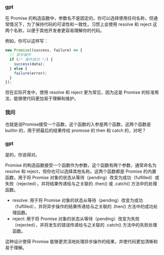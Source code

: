 
### gpt
在 Promise 的构造函数中，参数名不是固定的，你可以选择使用任何名称，但通常情况下，为了保持代码的可读性和一致性，习惯上会使用 resolve 和 reject 这两个名称，以便于其他开发者更容易理解你的代码。

例如，你可以这样写：
```javascript
new Promise((success, failure) => {
  // 异步操作
  if (/* 操作成功 */) {
    success(data);
  } else {
    failure(error);
  }
});
```

但在实际开发中，使用 resolve 和 reject 更为常见，因为这是 Promise 的标准用法，能够使代码更加易于理解和维护。

### 我问

也就是说Promise接受一个函数，这个函数的入参是两个函数，这两个函数是 builtin 的，用于把最后的结果传给 promose 的 then 和 catch 的，对吧？

### gpt


是的，你说得对。

Promise 的构造函数接受一个函数作为参数，这个函数有两个参数，通常命名为 resolve 和 reject，但你也可以选择其他名称。这两个函数都是 Promise 的内置函数，用于将 Promise 对象的状态从等待（pending）改变为成功（fulfilled）或失败（rejected），并将结果传递给与之关联的 .then() 或 .catch() 方法中的处理函数。

- resolve: 用于将 Promise 对象的状态从等待（pending）改变为成功（fulfilled），并将异步操作的结果传递给与之关联的 .then() 方法中的成功处理函数。
- reject: 用于将 Promise 对象的状态从等待（pending）改变为失败（rejected），并将发生的错误传递给与之关联的 .catch() 方法中的失败处理函数。

这种设计使得 Promise 能够更灵活地处理异步操作的结果，并使代码更加清晰和易于理解。
